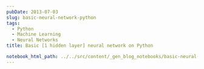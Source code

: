 ```yaml
---
pubDate: 2013-07-03
slug: basic-neural-network-python
tags:
  - Python
  - Machine Learning
  - Neural Networks
title: Basic [1 hidden layer] neural network on Python

notebook_html_path: ../../src/content/_gen_blog_notebooks/basic-neural-network-python.html
---
```


